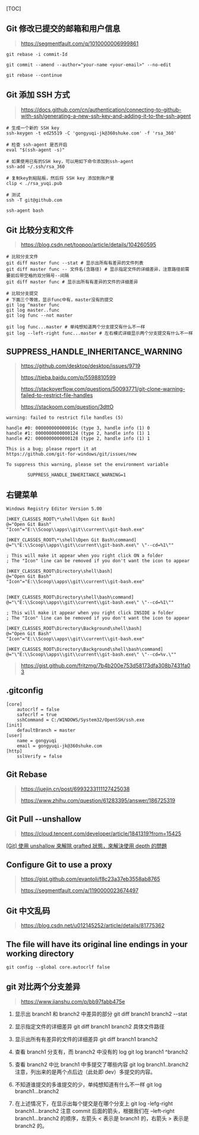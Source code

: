 [TOC]

## Git 修改已提交的邮箱和用户信息

> https://segmentfault.com/q/1010000006999861

```shell
git rebase -i commit-Id

git commit --amend --author="your-name <your-email>" --no-edit

git rebase --continue
```

## Git 添加 SSH 方式

> https://docs.github.com/cn/authentication/connecting-to-github-with-ssh/generating-a-new-ssh-key-and-adding-it-to-the-ssh-agent

```shell
# 生成一个新的 SSH key
ssh-keygen -t ed25519 -C 'gongyuqi-jk@360shuke.com' -f 'rsa_360'

# 检查 ssh-agent 是否开启
eval "$(ssh-agent -s)"

# 如果使用已有的SSH key，可以用如下命令添加到ssh-agent
ssh-add ~/.ssh/rsa_360

# 复制key到粘贴板，然后将 SSH key 添加到账户里
clip < ./rsa_yuqi.pub

# 测试
ssh -T git@github.com

ssh-agent bash
```

## Git 比较分支和文件

> https://blog.csdn.net/toopoo/article/details/104260595

```shell
# 比较分支文件
git diff master func --stat # 显示出所有有差异的文件列表
git diff master func -- 文件名(含路径) # 显示指定文件的详细差异，注意路径前需要前后带空格的双分隔号--间隔
git diff master func # 显示出所有有差异的文件的详细差异

# 比较分支提交
# 下面三个等效，显示func中有，master没有的提交
git log ^master func
git log master..func
git log func --not master

git log func...master # 单纯想知道两个分支提交有什么不一样
git log --left-right func...master # 左右模式详细显示两个分支提交有什么不一样
```

## SUPPRESS_HANDLE_INHERITANCE_WARNING

> https://github.com/desktop/desktop/issues/9719
>
> https://tieba.baidu.com/p/5598810599
>
> https://stackoverflow.com/questions/50093771/git-clone-warning-failed-to-restrict-file-handles
>
> https://stackoom.com/question/3dttO

```
warning: failed to restrict file handles (5)

handle #0: 000000000000016c (type 3, handle info (1) 0
handle #1: 0000000000000124 (type 2, handle info (1) 1
handle #2: 0000000000000128 (type 2, handle info (1) 1

This is a bug; please report it at
https://github.com/git-for-windows/git/issues/new

To suppress this warning, please set the environment variable

        SUPPRESS_HANDLE_INHERITANCE_WARNING=1

```

## 右键菜单

```shell
Windows Registry Editor Version 5.00

[HKEY_CLASSES_ROOT\*\shell\Open Git Bash]
@="Open Git Bash"
"Icon"="E:\\Scoop\\apps\\git\\current\\git-bash.exe"

[HKEY_CLASSES_ROOT\*\shell\Open Git Bash\command]
@="\"E:\\Scoop\\apps\\git\\current\\git-bash.exe\" \"--cd=%1\""

; This will make it appear when you right click ON a folder
; The "Icon" line can be removed if you don't want the icon to appear

[HKEY_CLASSES_ROOT\Directory\shell\bash]
@="Open Git Bash"
"Icon"="E:\\Scoop\\apps\\git\\current\\git-bash.exe"


[HKEY_CLASSES_ROOT\Directory\shell\bash\command]
@="\"E:\\Scoop\\apps\\git\\current\\git-bash.exe\" \"--cd=%1\""

; This will make it appear when you right click INSIDE a folder
; The "Icon" line can be removed if you don't want the icon to appear

[HKEY_CLASSES_ROOT\Directory\Background\shell\bash]
@="Open Git Bash"
"Icon"="E:\\Scoop\\apps\\git\\current\\git-bash.exe"

[HKEY_CLASSES_ROOT\Directory\Background\shell\bash\command]
@="\"E:\\Scoop\\apps\\git\\current\\git-bash.exe\" \"--cd=%v.\""
```

> https://gist.github.com/fritzmg/7b4b200e753d58173dfa308b7431fa03

## .gitconfig

```shell
[core]
	autocrlf = false
	safecrlf = true
	sshCommand = C:/WINDOWS/System32/OpenSSH/ssh.exe
[init]
	defaultBranch = master
[user]
	name = gongyuqi
	email = gongyuqi-jk@360shuke.com
[http]
	sslVerify = false
```

## Git Rebase

> https://juejin.cn/post/6993233111127425038
>
> https://www.zhihu.com/question/61283395/answer/186725319

## Git Pull --unshallow

> https://cloud.tencent.com/developer/article/1841319?from=15425

[[Git] 使用 unshallow 來解除 grafted 狀態，來解決使用 depth 的問題](https://noiseyou99.medium.com/git-%E4%BD%BF%E7%94%A8unshallow%E4%BE%86%E8%A7%A3%E9%99%A4grafted%E7%8B%80%E6%85%8B-%E4%BE%86%E8%A7%A3%E6%B1%BA%E4%BD%BF%E7%94%A8depth%E7%9A%84%E5%95%8F%E9%A1%8C-6bb9dfbb554c)

## Configure Git to use a proxy

> https://gist.github.com/evantoli/f8c23a37eb3558ab8765
>
> https://segmentfault.com/a/1190000023674497

## Git 中文乱码

> https://blog.csdn.net/u012145252/article/details/81775362

## The file will have its original line endings in your working directory

```
git config --global core.autocrlf false
```

## git 对比两个分支差异

> https://www.jianshu.com/p/bb97fabb475e

1. 显示出 branch1 和 branch2 中差异的部分
   git diff branch1 branch2 --stat

1. 显示指定文件的详细差异
   git diff branch1 branch2 具体文件路径

1. 显示出所有有差异的文件的详细差异
   git diff branch1 branch2

1. 查看 branch1 分支有，而 branch2 中没有的 log
   git log branch1 ^branch2

1. 查看 branch2 中比 branch1 中多提交了哪些内容
   git log branch1..branch2
   注意，列出来的是两个点后边（此处即 dev）多提交的内容。

1. 不知道谁提交的多谁提交的少，单纯想知道有什么不一样
   git log branch1...branch2

1. 在上述情况下，在显示出每个提交是在哪个分支上
   git log -lefg-right branch1...branch2
   注意 commit 后面的箭头，根据我们在 –left-right branch1…branch2 的顺序，左箭头 < 表示是 branch1 的，右箭头 > 表示是 branch2 的。
